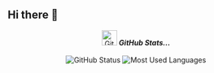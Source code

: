 ## Hi there 👋

<!--
**rs0125/rs0125** is a ✨ _special_ ✨ repository because its `README.md` (this file) appears on your GitHub profile.

Here are some ideas to get you started:

- 🔭 I’m currently working on ...
- 🌱 I’m currently learning ...
- 👯 I’m looking to collaborate on ...
- 🤔 I’m looking for help with ...
- 💬 Ask me about ...
- 📫 How to reach me: ...
- 😄 Pronouns: ...
- ⚡ Fun fact: ...
-->

<p align="center">
<img src="https://media.giphy.com/media/8UHRm5oY4k4FDxq5QG/giphy.gif" width="30px" alt="GitHub-Status"/>&nbsp;<i><b>GitHub Stats...</b></i><br><br>
<img src="https://github-readme-stats.vercel.app/api?username=rs0125&include_all_commits=true&show_icons=true&rank_icon=percentile&theme=radical" alt="GitHub Status"/>
<img src = "https://github-readme-stats.vercel.app/api/top-langs/?username=rs0125&show_icons=true&layout=compact&hide=SHADERLAB,ASP.NET,mathematica,HLSL&theme=radical&exclude_repo=Dodge_it_Instructional,SnapSpawn,Flappy" alt="Most Used Languages">
</p>
<!--
